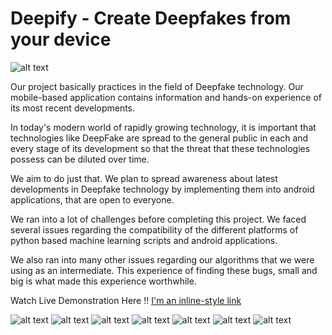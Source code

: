 # Deepify - Create Deepfakes from your device

![alt text](https://firebasestorage.googleapis.com/v0/b/hackathon-buhack.appspot.com/o/Presentation%20Images%2Fdeepifyapp.png?alt=media&token=219c2572-0ba7-4c2c-a365-0989ec1f7c4e)

Our project basically practices in the field of Deepfake technology. Our mobile-based application contains information and hands-on experience of its most recent developments.

In today's modern world of rapidly growing technology, it is important that technologies like DeepFake are spread to the general public in each and every stage of its development so that the threat that these technologies possess can be diluted over time.

We aim to do just that. We plan to spread awareness about latest developments in Deepfake technology by implementing them into android applications, that are open to everyone.

We ran into a lot of challenges before completing this project.
We faced several issues regarding the compatibility of the different platforms of python based machine learning scripts and android applications.

We also ran into many other issues regarding our algorithms that we were using as an intermediate. This experience of finding these bugs, small and big is what made this experience worthwhile.

Watch Live Demonstration Here !!
[I'm an inline-style link](https://www.google.com)

![alt text](https://firebasestorage.googleapis.com/v0/b/hackathon-buhack.appspot.com/o/Presentation%20Images%2F1.png?alt=media&token=9f834a88-99cf-4363-84df-fabec8d745af)
![alt text](https://firebasestorage.googleapis.com/v0/b/hackathon-buhack.appspot.com/o/Presentation%20Images%2F2.png?alt=media&token=9fa457bc-6cfe-4fa4-812d-f1303a108c9e)
![alt text](https://firebasestorage.googleapis.com/v0/b/hackathon-buhack.appspot.com/o/Presentation%20Images%2F3.png?alt=media&token=b15743ce-ce98-48cf-b47f-45b6f8351a11)
![alt text](https://firebasestorage.googleapis.com/v0/b/hackathon-buhack.appspot.com/o/Presentation%20Images%2F4.png?alt=media&token=10f5d65a-63f7-414f-b222-81b366514dd0)
![alt text](https://firebasestorage.googleapis.com/v0/b/hackathon-buhack.appspot.com/o/Presentation%20Images%2F5.png?alt=media&token=0f651b67-2dc6-4774-b4f2-0bd83340e674)
![alt text](https://firebasestorage.googleapis.com/v0/b/hackathon-buhack.appspot.com/o/Presentation%20Images%2F6.png?alt=media&token=865b9a70-09d8-4c1d-b544-35471d9772bb)
![alt text](https://firebasestorage.googleapis.com/v0/b/hackathon-buhack.appspot.com/o/Presentation%20Images%2F10.png?alt=media&token=5035a7fc-719d-4669-bb40-70c0968b36b1)


